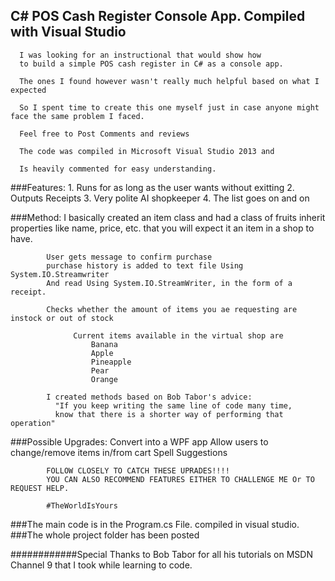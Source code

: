 ## C# POS Cash Register Console App. Compiled with Visual Studio

      I was looking for an instructional that would show how
      to build a simple POS cash register in C# as a console app.
    
      The ones I found however wasn't really much helpful based on what I expected
    
      So I spent time to create this one myself just in case anyone might face the same problem I faced.

      Feel free to Post Comments and reviews
      
      The code was compiled in Microsoft Visual Studio 2013 and
      
      Is heavily commented for easy understanding.


###Features:
            1. Runs for as long as the user wants without exitting
            2. Outputs Receipts
            3. Very polite AI shopkeeper
            4. The list goes on and on
            
            
            
###Method:
            I basically created an item class and had a class of fruits 
            inherit properties like name, price, etc. that you will expect it
            an item in a shop to have.
            
            User gets message to confirm purchase
            purchase history is added to text file Using System.IO.Streamwriter
            And read Using System.IO.StreamWriter, in the form of a receipt.
            
            Checks whether the amount of items you ae requesting are instock or out of stock
            
                  Current items available in the virtual shop are
                      Banana
                      Apple
                      Pineapple
                      Pear
                      Orange
            
            I created methods based on Bob Tabor's advice:
              "If you keep writing the same line of code many time, 
              know that there is a shorter way of performing that operation"

###Possible Upgrades:
            Convert into a WPF app
            Allow users to change/remove items in/from cart
            Spell Suggestions
            
            FOLLOW CLOSELY TO CATCH THESE UPRADES!!!!
            YOU CAN ALSO RECOMMEND FEATURES EITHER TO CHALLENGE ME Or TO REQUEST HELP.
            
            #TheWorldIsYours
            

###The main code is in the Program.cs File. compiled in visual studio. 
    ###The whole project folder has been posted


############Special Thanks to Bob Tabor for all his tutorials on MSDN Channel 9 that I took while learning to code.  
